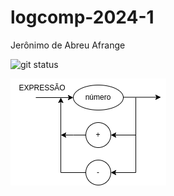 # logcomp-2024-1

Jerônimo de Abreu Afrange

![git status](http://3.129.230.99/svg/jeronimo-a/logcomp-2024-1)

![image](diagrama_sintatico.png)